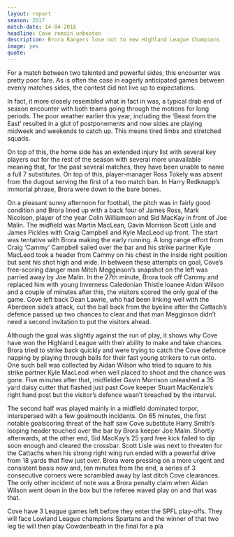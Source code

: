 ```yaml
---
layout: report
season: 2017
match-date: 14-04-2018
headline: Cove remain unbeaten
description: Brora Rangers lose out to new Highland League Champions
image: yes
quote:
---
```

For a match between two talented and powerful sides, this encounter was pretty poor fare. As is often the case in eagerly anticipated games between evenly matches sides, the contest did not live up to expectations.

In fact, it more closely resembled what in fact in was, a typical drab end of season encounter with both teams going through the motions for long periods. The poor weather earlier this year, including the ‘Beast from the East’ resulted in a glut of postponements and now sides are playing midweek and weekends to catch up. This means tired limbs and stretched squads.

On top of this, the home side has an extended injury list with several key players out for the rest of the season with several more unavailable meaning that, for the past several matches, they have been unable to name a full 7 substitutes. On top of this, player-manager Ross Tokely was absent from the dugout serving the first of a two match ban. In Harry Redknapp’s immortal phrase, Brora were down to the bare bones.

On a pleasant sunny afternoon for football, the pitch was in fairly good condition and Brora lined up with a back four of James Ross, Mark Nicolson, player of the year Colin Williamson and Sid MacKay in front of Joe Malin. The midfield was Martin MacLean, Gavin Morrison Scott Lisle and James Pickles with Craig Campbell and Kyle MacLeod up front. The start was tentative with Brora making the early running. A long range effort from Craig ‘Cammy’ Campbell sailed over the bar and his strike partner Kyle MacLeod took a header from Cammy on his chest in the inside right position but sent his shot high and wide. In between these attempts on goal, Cove’s free-scoring danger man Mitch Megginson’s snapshot on the left was parried away by Joe Malin. In the 27th minute, Brora took off Cammy and replaced him with young Inverness Caledonian Thistle loanee Aidan Wilson and a couple of minutes after this, the visitors scored the only goal of the game. Cove left back Dean Lawrie, who had been linking well with the Aberdeen side’s attack, cut the ball back from the byeline after the Cattach’s defence passed up two chances to clear and that man Megginson didn’t need a second invitation to put the visitors ahead.

Although the goal was slightly against the run of play, it shows why Cove have won the Highland League with their ability to make and take chances. Brora tried to strike back quickly and were trying to catch the Cove defence napping by playing through balls for their fast young strikers to run onto. One such ball was collected by Aidan Wilson who tried to square to his strike partner Kyle MacLeod when well placed to shoot and the chance was gone. Five minutes after that, midfielder Gavin Morrison unleashed a 35 yard daisy cutter that flashed just past Cove keeper Stuart MacKenzie’s right hand post but the visitor’s defence wasn’t breached by the interval.

The second half was played mainly in a midfield dominated torpor, interspersed with a few goalmouth incidents. On 65 minutes, the first notable goalscoring threat of the half saw Cove substitute Harry Smith’s looping header touched over the bar by Brora keeper Joe Malin. Shortly afterwards, at the other end, Sid MacKay’s 25 yard free kick failed to dip soon enough and cleared the crossbar. Scott Lisle was next to threaten for the Cattachs when his strong right wing run ended with a powerful drive from 18 yards that flew just over. Brora were pressing on a more urgent and consistent basis now and, ten minutes from the end, a series of 3 consecutive corners were scrambled away by last ditch Cove clearances. The only other incident of note was a Brora penalty claim when Aidan Wilson went down in the box but the referee waved play on and that was that.

Cove have 3 League games left before they enter the SPFL play-offs. They will face Lowland League champions Spartans and the winner of that two leg tie will then play Cowdenbeath in the final for a pla
